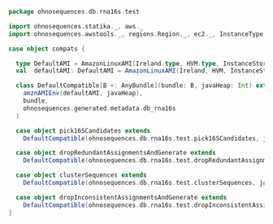 
```scala
package ohnosequences.db.rna16s.test

import ohnosequences.statika._, aws._
import ohnosequences.awstools._, regions.Region._, ec2._, InstanceType._, autoscaling._, s3._

case object compats {

  type DefaultAMI = AmazonLinuxAMI[Ireland.type, HVM.type, InstanceStore.type]
  val  defaultAMI: DefaultAMI = AmazonLinuxAMI(Ireland, HVM, InstanceStore)

  class DefaultCompatible[B <: AnyBundle](bundle: B, javaHeap: Int) extends Compatible(
    amznAMIEnv(defaultAMI, javaHeap),
    bundle,
    ohnosequences.generated.metadata.db_rna16s
  )

  case object pick16SCandidates extends
    DefaultCompatible(ohnosequences.db.rna16s.test.pick16SCandidates, javaHeap = 50)

  case object dropRedundantAssignmentsAndGenerate extends
    DefaultCompatible(ohnosequences.db.rna16s.test.dropRedundantAssignmentsAndGenerate, javaHeap = 10)

  case object clusterSequences extends
    DefaultCompatible(ohnosequences.db.rna16s.test.clusterSequences, javaHeap = 10)

  case object dropInconsistentAssignmentsAndGenerate extends
    DefaultCompatible(ohnosequences.db.rna16s.test.dropInconsistentAssignmentsAndGenerate, javaHeap = 10)
}

```




[main/scala/package.scala]: ../../main/scala/package.scala.md
[main/scala/release.scala]: ../../main/scala/release.scala.md
[test/scala/clusterSequences.scala]: clusterSequences.scala.md
[test/scala/compats.scala]: compats.scala.md
[test/scala/dropInconsistentAssignments.scala]: dropInconsistentAssignments.scala.md
[test/scala/dropRedundantAssignments.scala]: dropRedundantAssignments.scala.md
[test/scala/mg7pipeline.scala]: mg7pipeline.scala.md
[test/scala/package.scala]: package.scala.md
[test/scala/pick16SCandidates.scala]: pick16SCandidates.scala.md
[test/scala/releaseData.scala]: releaseData.scala.md
[test/scala/runBundles.scala]: runBundles.scala.md